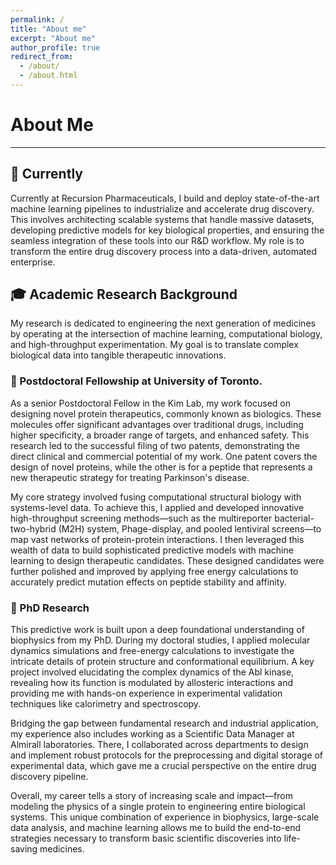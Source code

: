 ```yaml
---
permalink: /
title: "About me"
excerpt: "About me"
author_profile: true
redirect_from: 
  - /about/
  - /about.html
---
```


# About Me

---

## 🌟 Currently

Currently at Recursion Pharmaceuticals, I build and deploy state-of-the-art machine learning pipelines to industrialize and accelerate drug discovery. This involves architecting scalable systems that handle massive datasets, developing predictive models for key biological properties, and ensuring the seamless integration of these tools into our R&D workflow. My role is to transform the entire drug discovery process into a data-driven, automated enterprise.

## 🎓 Academic Research Background

My research is dedicated to engineering the next generation of medicines by operating at the intersection of machine learning, computational biology, and high-throughput experimentation. My goal is to translate complex biological data into tangible therapeutic innovations.

### 🔬 Postdoctoral Fellowship at University of Toronto. 

As a senior Postdoctoral Fellow in the Kim Lab, my work focused on designing novel protein therapeutics, commonly known as biologics. These molecules offer significant advantages over traditional drugs, including higher specificity, a broader range of targets, and enhanced safety. This research led to the successful filing of two patents, demonstrating the direct clinical and commercial potential of my work. One patent covers the design of novel proteins, while the other is for a peptide that represents a new therapeutic strategy for treating Parkinson's disease.

My core strategy involved fusing computational structural biology with systems-level data. To achieve this, I applied and developed innovative high-throughput screening methods—such as the multireporter bacterial-two-hybrid (M2H) system, Phage-display, and pooled lentiviral screens—to map vast networks of protein-protein interactions. I then leveraged this wealth of data to build sophisticated predictive models with machine learning to design therapeutic candidates. These designed candidates were further polished and improved by applying free energy calculations to accurately predict mutation effects on peptide stability and affinity.

### 🔬 PhD Research

This predictive work is built upon a deep foundational understanding of biophysics from my PhD. During my doctoral studies, I applied molecular dynamics simulations and free-energy calculations to investigate the intricate details of protein structure and conformational equilibrium. A key project involved elucidating the complex dynamics of the Abl kinase, revealing how its function is modulated by allosteric interactions and providing me with hands-on experience in experimental validation techniques like calorimetry and spectroscopy.

Bridging the gap between fundamental research and industrial application, my experience also includes working as a Scientific Data Manager at Almirall laboratories. There, I collaborated across departments to design and implement robust protocols for the preprocessing and digital storage of experimental data, which gave me a crucial perspective on the entire drug discovery pipeline.

Overall, my career tells a story of increasing scale and impact—from modeling the physics of a single protein to engineering entire biological systems. This unique combination of experience in biophysics, large-scale data analysis, and machine learning allows me to build the end-to-end strategies necessary to transform basic scientific discoveries into life-saving medicines.



